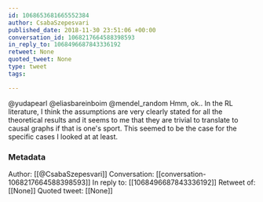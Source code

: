 ```yaml
---
id: 1068653681665552384
author: CsabaSzepesvari
published_date: 2018-11-30 23:51:06 +00:00
conversation_id: 1068217664588398593
in_reply_to: 1068496687843336192
retweet: None
quoted_tweet: None
type: tweet
tags:

---
```


@yudapearl @eliasbareinboim @mendel_random Hmm, ok.. In the RL literature, I think the assumptions are very clearly stated for all the theoretical results and it seems to me that they are trivial to translate to causal graphs if that is one's sport. This seemed to be the case for the specific cases I looked at at least.

### Metadata

Author: [[@CsabaSzepesvari]]
Conversation: [[conversation-1068217664588398593]]
In reply to: [[1068496687843336192]]
Retweet of: [[None]]
Quoted tweet: [[None]]
